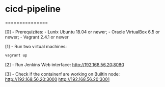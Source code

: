 # cicd-pipeline
===============

[0] - Prerequizites:
    - Lunix Ubuntu 18.04 or newer;
    - Oracle VirtualBox 6.5 or newer;
    - Vagrant 2.4.1 or newer

[1] - Run two virtual machines:
```bash
vagrant up
```

[2] - Run Jenkins Web interface:
http://192.168.56.20:8080


[3] - Check if the containerf are working on BuiltIn node:
http://192.168.56.20:3000
http://192.168.56.20:3001